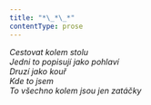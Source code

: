 ```yaml
---
title: "*\_*\_*"
contentType: prose
---
```


<section>

_Cestovat kolem stolu  
Jedni to popisují jako pohlaví  
Druzí jako kouř  
Kde to jsem  
To všechno kolem jsou jen zatáčky_

</section>
